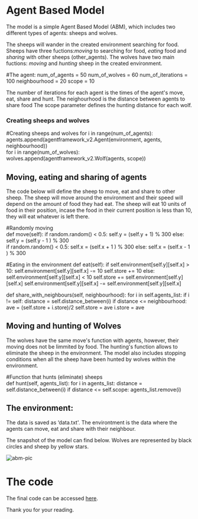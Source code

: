 # Agent Based Model

The model is a simple Agent Based Model (ABM), which includes two different types of agents: sheeps and wolves. 

The sheeps will wander in the created environment searching for food. Sheeps have three fuctions:*moving* to searching for food, *eating* food and *sharing* with other sheeps (other_agents).
The wolves have two main fuctions: *moving* and *hunting* sheep in the created environment.

#The agent:
num_of_agents = 50
num_of_wolves = 60
num_of_iterations = 100
neighbourhood = 20
scope = 10


The number of iterations for each agent is the times of the agent's move, eat, share and hunt.
The neighourhood is the distance between agents to share food
The scope parameter defines the hunting distance for each wolf.

### Creating sheeps and wolves

#Creating sheeps and wolves
for i in range(num_of_agents):
    agents.append(agentframework_v2.Agent(environment, agents, neighbourhood))    
for i in range(num_of_wolves):
    wolves.append(agentframework_v2.Wolf(agents, scope))    
    
    
## Moving, eating and sharing of agents
The code below will define the sheep to move, eat and share to other sheep. 
The sheep will move around the environment and their speed will depend on the amount of food they had eat.
The sheep will eat 10 units of food in their position, incase the food in their current position is less than 10, they will eat whatever is left there.

#Randomly moving      
    def move(self):
        if random.random() < 0.5:
            self.y = (self.y + 1) % 300 
        else:
            self.y = (self.y - 1 ) % 300     
        if random.random() < 0.5:
            self.x = (self.x + 1 ) % 300
        else:
            self.x = (self.x - 1 ) % 300
            
#Eating in the environment
    def eat(self): 
        if self.environment[self.y][self.x] > 10:
            self.environment[self.y][self.x] -= 10
            self.store += 10
        else: 
            self.environment[self.y][self.x] < 10
            self.store += self.environment[self.y][self.x]
            self.environment[self.y][self.x] -= self.environment[self.y][self.x]
            
   def share_with_neighbours(self, neighbourhood):
        for i in self.agents_list: 
            if i != self: 
                distance = self.distance_between(i) 
                if distance <= neighbourhood: 
                    ave = (self.store + i.store)/2 
                    self.store = ave
                    i.store = ave

## Moving and hunting of Wolves
The wolves have the same move's function with agents, however, their moving does not be limmited by food.
The hunting's function allows to eliminate the sheep in the environment. 
The model also includes stopping conditions when all the sheep have been hunted by wolves within the environment.


#Function that hunts (eliminate) sheeps              
    def hunt(self, agents_list):
        for i in agents_list:
            distance = self.distance_between(i) 
            if distance <= self.scope:
               agents_list.remove(i)

## The environment:
The data is saved as ‘data.txt'. The environtment is the data where the agents can move, eat and share with their neighbour.

The snapshot of the model can find below. Wolves are represented by black circles and sheep by yellow stars.

![abm-pic](https://user-images.githubusercontent.com/55794712/68553534-2b47ad80-041a-11ea-9797-38715c957ce9.png)

# The code
The final code can be accessed [here](ABM-Assignment-1).  


Thank you for your reading.
